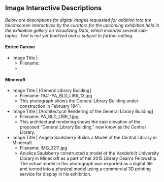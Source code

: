 ## Image Interactive Descriptions

_Below are descriptions for digital images requested for addition into the touchscreen interactives by the curators for the upcoming exhibition held in 
the exhibition gallery on Visualizing Data, which includes several sub-topics. Text is not yet finalized and is subject to further editing._


#### Enrico Caruso
* Image Title | 
  * Filename:
  * 

#### Minecraft
* Image Title | [General Library Building]
  * Filename: 1941-PA_BLD_LIBR_13.jpg
  * This photograph shows the General Library Building under construction in February 1941.
* Image Title | [Architectural Rendering of the General Library Building]
  * Filename: PA_BLD_LIBR_1.jpg
  * This architectural rendering shows the east elevation of the proposed "General Library Building," now know as the Central Library.
* Image Title | Angela Saulsberry Builds a Model of the Central Library in Minecraft
  * Filename:  IMG_3211.jpg
  * Anjelica Saulsberry constructed a model of the Vanderbilt University Library in Minecraft as a part of her 2015 Library Dean's Fellowship. The virtual model in this photograph was exported as a digital file and turned into a physical model using a commercial 3D printing service for display in his exhibition. 
